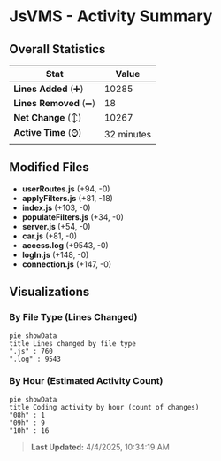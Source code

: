 # JsVMS - Activity Summary 

## Overall Statistics

| Stat                   | Value                                                             |
| ---------------------- | ----------------------------------------------------------------- |
| **Lines Added** (➕)   | 10285                                          |
| **Lines Removed** (➖) | 18                                        |
| **Net Change** (↕)    | 10267                |
| **Active Time** (⌚)   | 32 minutes |


## Modified Files
- **userRoutes.js** (+94, -0)
- **applyFilters.js** (+81, -18)
- **index.js** (+103, -0)
- **populateFilters.js** (+34, -0)
- **server.js** (+54, -0)
- **car.js** (+81, -0)
- **access.log** (+9543, -0)
- **logIn.js** (+148, -0)
- **connection.js** (+147, -0)

## Visualizations

### By File Type (Lines Changed)

```mermaid
pie showData
title Lines changed by file type
".js" : 760
".log" : 9543
```

### By Hour (Estimated Activity Count)

```mermaid
pie showData
title Coding activity by hour (count of changes)
"08h" : 1
"09h" : 9
"10h" : 16
```


> **Last Updated:** 4/4/2025, 10:34:19 AM